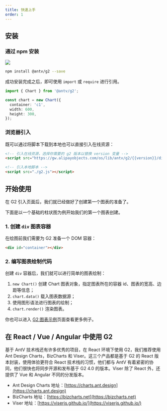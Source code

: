 ```yaml
---
title: 快速上手
order: 1
---
```


## 安装

### 通过 npm 安装

[![](https://img.shields.io/npm/v/@antv/g2.svg?style=flat-square#align=left&display=inline&height=20&originHeight=20&originWidth=80&search=&status=done&width=80#align=left&display=inline&height=20&originHeight=20&originWidth=88&status=done&style=none&width=88)](https://www.npmjs.com/package/@antv/g2)

```bash
npm install @antv/g2 --save
```

成功安装完成之后，即可使用 `import` 或 `require` 进行引用。

```typescript
import { Chart } from '@antv/g2';

const chart = new Chart({
  container: 'c1',
  width: 600,
  height: 300,
});
```

### 浏览器引入

既可以通过将脚本下载到本地也可以直接引入在线资源：

```html
<!-- 引入在线资源，选择你需要的 g2 版本以替换 version 变量 -->
<script src="https://gw.alipayobjects.com/os/lib/antv/g2/{{version}}/dist/g2.min.js"></script>
```

```html
<!-- 引入本地脚本 -->
<script src="./g2.js"></script>
```

<!-- 请求链接 404 先注释掉 -->
<!-- 你也可以直接通过  [unpkg](https://unpkg.com/@antv/g2)  下载。 -->

## 开始使用

在 G2 引入页面后，我们就已经做好了创建第一个图表的准备了。

下面是以一个基础的柱状图为例开始我们的第一个图表创建。

### 1. 创建 `div` 图表容器

在绘图前我们需要为 G2 准备一个 DOM 容器：

```html
<div id="container"></div>
```

### 2. 编写图表绘制代码

创建 `div` 容器后，我们就可以进行简单的图表绘制：

1. `new Chart()` 创建 Chart 图表对象，指定图表所在的容器 id、图表的宽高、边距等信息；
2. `chart.data()` 载入图表数据源；
3. 使用图形语法进行图表的绘制；
4. `chart.render()` 渲染图表。

<!-- 先放这里，等 gatsby 版本升级后即可看到效果 -->

<playground path='column/basic/demo/basic.ts'></playground>

你也可以进入 [G2 图表示例](zh/examples/gallery)页面查看更多例子。

## 在 React / Vue / Angular 中使用 G2

基于 AntV 技术栈还有许多优秀的项目，在 React 环境下使用 G2，我们推荐使用 Ant Design Charts，BizCharts 和 Viser。这三个产品都是基于 G2 的 React 版本封装，使用体验更符合 React 技术栈的习惯，他们都与 AntV 有着紧密的协同，他们很快也将同步开源和发布基于 G2 4.0 的版本。Viser 除了 React 外，还提供了 Vue 和 Angular 不同的分发版本。

- Ant Design Charts 地址：[https://charts.ant.design](https://charts.ant.design)
- BizCharts 地址：[https://bizcharts.net](https://bizcharts.net)
- Viser 地址：[https://viserjs.github.io/](https://viserjs.github.io/)
